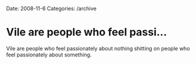 Date: 2008-11-6
Categories: /archive

# Vile are people who feel passi...

Vile are people who feel passionately about nothing shitting on people who feel passionately about something.
